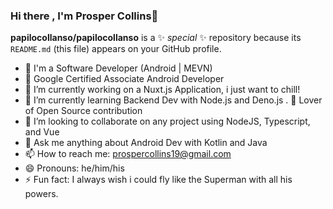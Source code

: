 ### Hi there , I'm Prosper Collins👋


**papilocollanso/papilocollanso** is a ✨ _special_ ✨ repository because its `README.md` (this file) appears on your GitHub profile.

- 👀 I'm a Software Developer (Android | MEVN)
- 👀 Google Certified Associate Android Developer
- 🔭 I’m currently working on a Nuxt.js Application, i just want to chill!
- 🌱 I’m currently learning Backend Dev with Node.js and Deno.js
. 👀 Lover of Open Source contribution
- 👯 I’m looking to collaborate on any project using NodeJS, Typescript, and Vue
- 💬 Ask me anything about Android Dev with Kotlin and Java
- 📫 How to reach me: prospercollins19@gmail.com
- 😄 Pronouns: he/him/his
- ⚡ Fun fact: I always wish i could fly like the Superman with all his powers.

